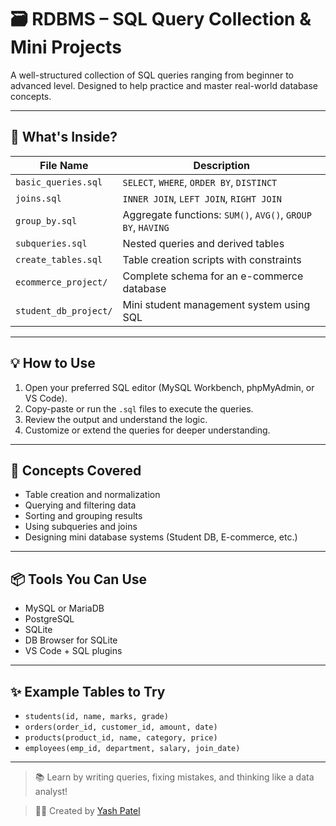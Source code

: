 # 🗃️ RDBMS – SQL Query Collection & Mini Projects

A well-structured collection of SQL queries ranging from beginner to advanced level. Designed to help practice and master real-world database concepts.

---

## 🧾 What's Inside?

| File Name             | Description                                    |
|-----------------------|------------------------------------------------|
| `basic_queries.sql`   | `SELECT`, `WHERE`, `ORDER BY`, `DISTINCT`      |
| `joins.sql`           | `INNER JOIN`, `LEFT JOIN`, `RIGHT JOIN`        |
| `group_by.sql`        | Aggregate functions: `SUM()`, `AVG()`, `GROUP BY`, `HAVING` |
| `subqueries.sql`      | Nested queries and derived tables              |
| `create_tables.sql`   | Table creation scripts with constraints        |
| `ecommerce_project/`  | Complete schema for an e-commerce database     |
| `student_db_project/` | Mini student management system using SQL       |

---

## 💡 How to Use

1. Open your preferred SQL editor (MySQL Workbench, phpMyAdmin, or VS Code).
2. Copy-paste or run the `.sql` files to execute the queries.
3. Review the output and understand the logic.
4. Customize or extend the queries for deeper understanding.

---

## 🧠 Concepts Covered

- Table creation and normalization
- Querying and filtering data
- Sorting and grouping results
- Using subqueries and joins
- Designing mini database systems (Student DB, E-commerce, etc.)

---

## 📦 Tools You Can Use

- MySQL or MariaDB
- PostgreSQL
- SQLite
- DB Browser for SQLite
- VS Code + SQL plugins

---

## ✨ Example Tables to Try

- `students(id, name, marks, grade)`
- `orders(order_id, customer_id, amount, date)`
- `products(product_id, name, category, price)`
- `employees(emp_id, department, salary, join_date)`

---

> 📚 Learn by writing queries, fixing mistakes, and thinking like a data analyst!

> 🧑‍💻 Created by [Yash Patel](https://github.com/yashtarapara25)

